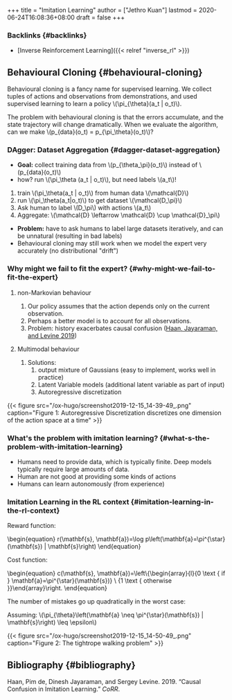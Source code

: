 +++
title = "Imitation Learning"
author = ["Jethro Kuan"]
lastmod = 2020-06-24T16:08:36+08:00
draft = false
+++

### Backlinks {#backlinks}

- [Inverse Reinforcement Learning]({{< relref "inverse_rl" >}})

## Behavioural Cloning {#behavioural-cloning}

Behavioural cloning is a fancy name for supervised learning. We
collect tuples of actions and observations from demonstrations, and
used supervised learning to learn a policy \\(\pi\_{\theta}(a_t | o_t)\\).

The problem with behavioural cloning is that the errors accumulate,
and the state trajectory will change dramatically. When we evaluate
the algorithm, can we make \\(p\_{data}(o_t) = p\_{\pi\_\theta}(o_t)\\)?

### DAgger: Dataset Aggregation {#dagger-dataset-aggregation}

- **Goal:** collect training data from \\(p\_{\theta\_\pi}(o_t)\\) instead of \\(p\_{data}(o_t)\\)
- how? run \\(\pi\_\theta (a_t | o_t)\\), but need labels \\(a_t\\)!

<!--listend-->

1.  train \\(\pi\_\theta(a_t | o_t)\\) from human data \\(\mathcal{D}\\)
2.  run \\(\pi\_\theta(a_t|o_t)\\) to get dataset \\(\mathcal{D\_\pi}\\)
3.  Ask human to label \\(D\_\pi\\) with actions \\(a_t\\)
4.  Aggregate: \\(\mathcal{D} \leftarrow \mathcal{D} \cup \mathcal{D}\_\pi\\)

<!--listend-->

- **Problem:** have to ask humans to label large datasets iteratively, and
  can be unnatural (resulting in bad labels)
- Behavioural cloning may still work when we model the expert very
  accurately (no distributional "drift")

### Why might we fail to fit the expert? {#why-might-we-fail-to-fit-the-expert}

1.  non-Markovian behaviour

    1.  Our policy assumes that the action depends only on the current
        observation.
    2.  Perhaps a better model is to account for all observations.
    3.  Problem: history exacerbates causal confusion
        ([Haan, Jayaraman, and Levine 2019](#org3cf9ab0))

2.  Multimodal behaviour
    1.  Solutions:
        1.  output mixture of Gaussians (easy to implement, works well in
            practice)
        2.  Latent Variable models (additional latent variable as part of
            input)
        3.  Autoregressive discretization

{{< figure src="/ox-hugo/screenshot2019-12-15_14-39-49_.png" caption="Figure 1: Autoregressive Discretization discretizes one dimension of the action space at a time" >}}

### What's the problem with imitation learning? {#what-s-the-problem-with-imitation-learning}

- Humans need to provide data, which is typically finite. Deep models
  typically require large amounts of data.
- Human are not good at providing some kinds of actions
- Humans can learn autonomously (from experience)

### Imitation Learning in the RL context {#imitation-learning-in-the-rl-context}

Reward function:

\begin{equation}
r(\mathbf{s}, \mathbf{a})=\log p\left(\mathbf{a}=\pi^{\star}(\mathbf{s}) | \mathbf{s}\right)
\end{equation}

Cost function:

\begin{equation}
c(\mathbf{s}, \mathbf{a})=\left\\{\begin{array}{l}{0 \text { if } \mathbf{a}=\pi^{\star}(\mathbf{s})} \\ {1 \text { otherwise }}\end{array}\right.
\end{equation}

The number of mistakes go up quadratically in the worst case:

Assuming: \\(\pi\_{\theta}\left(\mathbf{a} \neq \pi^{\star}(\mathbf{s}) | \mathbf{s}\right) \leq \epsilon\\)

{{< figure src="/ox-hugo/screenshot2019-12-15_14-50-49_.png" caption="Figure 2: The tightrope walking problem" >}}

## Bibliography {#bibliography}

<a id="org3cf9ab0"></a>Haan, Pim de, Dinesh Jayaraman, and Sergey Levine. 2019. “Causal Confusion in Imitation Learning.” _CoRR_.
